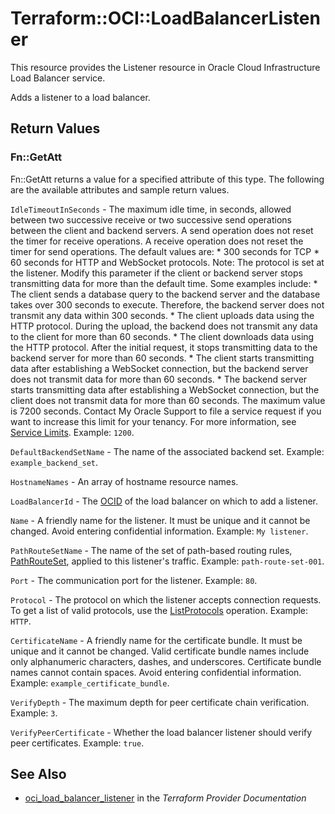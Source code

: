 # Terraform::OCI::LoadBalancerListener

This resource provides the Listener resource in Oracle Cloud Infrastructure Load Balancer service.

Adds a listener to a load balancer.

## Return Values

### Fn::GetAtt

Fn::GetAtt returns a value for a specified attribute of this type. The following are the available attributes and sample return values.

`IdleTimeoutInSeconds` - The maximum idle time, in seconds, allowed between two successive receive or two successive send operations between the client and backend servers. A send operation does not reset the timer for receive operations. A receive operation does not reset the timer for send operations.  The default values are:  *  300 seconds for TCP  *  60 seconds for HTTP and WebSocket protocols.  Note: The protocol is set at the listener.  Modify this parameter if the client or backend server stops transmitting data for more than the default time. Some examples include:  *  The client sends a database query to the backend server and the database takes over 300 seconds to execute.    Therefore, the backend server does not transmit any data within 300 seconds.  *  The client uploads data using the HTTP protocol. During the upload, the backend does not transmit any data    to the client for more than 60 seconds.  *  The client downloads data using the HTTP protocol.  After the initial request, it stops transmitting data to    the backend server for more than 60 seconds.  *  The client starts transmitting data after establishing a WebSocket connection, but the backend server does    not transmit data for more than 60 seconds.  *  The backend server starts transmitting data after establishing a WebSocket connection, but the client does    not transmit data for more than 60 seconds.  The maximum value is 7200 seconds. Contact My Oracle Support to file a service request if you want to increase this limit for your tenancy. For more information, see [Service Limits](https://docs.us-phoenix-1.oraclecloud.com/Content/General/Concepts/servicelimits.htm).  Example: `1200`.

`DefaultBackendSetName` - The name of the associated backend set.  Example: `example_backend_set`.

`HostnameNames` - An array of hostname resource names.

`LoadBalancerId` - The [OCID](https://docs.us-phoenix-1.oraclecloud.com/Content/General/Concepts/identifiers.htm) of the load balancer on which to add a listener.

`Name` - A friendly name for the listener. It must be unique and it cannot be changed. Avoid entering confidential information.  Example: `My listener`.

`PathRouteSetName` - The name of the set of path-based routing rules, [PathRouteSet](https://docs.us-phoenix-1.oraclecloud.com/api/#/en/loadbalancer/20170115/PathRouteSet/), applied to this listener's traffic.  Example: `path-route-set-001`.

`Port` - The communication port for the listener.  Example: `80`.

`Protocol` - The protocol on which the listener accepts connection requests. To get a list of valid protocols, use the [ListProtocols](https://docs.us-phoenix-1.oraclecloud.com/api/#/en/loadbalancer/20170115/LoadBalancerProtocol/ListProtocols) operation.  Example: `HTTP`.

`CertificateName` - A friendly name for the certificate bundle. It must be unique and it cannot be changed. Valid certificate bundle names include only alphanumeric characters, dashes, and underscores. Certificate bundle names cannot contain spaces. Avoid entering confidential information.  Example: `example_certificate_bundle`.

`VerifyDepth` - The maximum depth for peer certificate chain verification.  Example: `3`.

`VerifyPeerCertificate` - Whether the load balancer listener should verify peer certificates.  Example: `true`.

## See Also

* [oci_load_balancer_listener](https://www.terraform.io/docs/providers/oci/r/load_balancer_listener.html) in the _Terraform Provider Documentation_